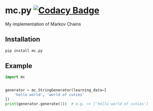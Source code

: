 # mc.py [![Codacy Badge](https://api.codacy.com/project/badge/Grade/cc6260ef77a6489db85f660e9b0d3e27)](https://www.codacy.com?utm_source=github.com&amp;utm_medium=referral&amp;utm_content=jieggii/mc&amp;utm_campaign=Badge_Grade)

My implementation of Markov Chains

## Installation
```bash
pip install mc.py
```

## Example

```python
import mc


generator = mc.StringGenerator(learning_data=[
    'hello world', 'world of cuties'
])
print(generator.generate(1))  # e.g. >> ['hello world of cuties']

```